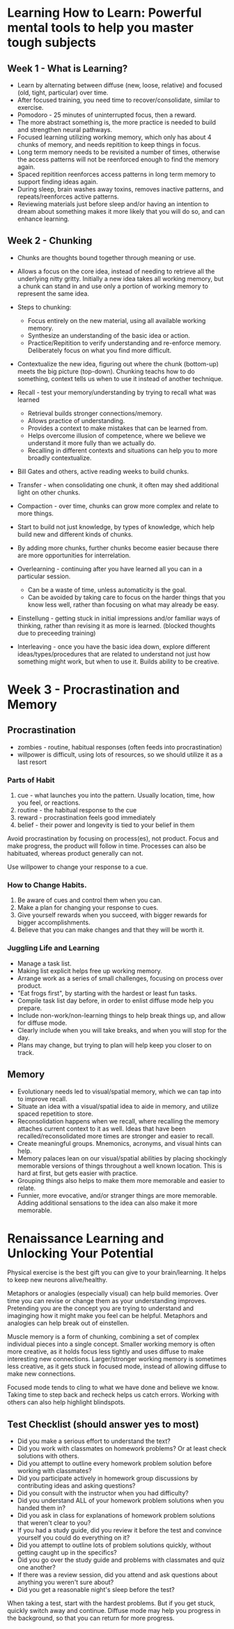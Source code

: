 # Learning How to Learn: Powerful mental tools to help you master tough subjects

## Week 1 - What is Learning?

* Learn by alternating between diffuse (new, loose, relative) and focused (old, tight, particular) over time.
* After focused training, you need time to recover/consolidate, similar to exercise.
* Pomodoro - 25 minutes of uninterrupted focus, then a reward.
* The more abstract something is, the more practice is needed to build and strengthen neural pathways.
* Focused learning utilizing working memory, which only has about 4 chunks of memory, and needs repitition to keep things in focus.
* Long term memory needs to be revisited a number of times, otherwise the access patterns will not be reenforced enough to find the memory again.
* Spaced repitition reenforces access patterns in long term memory to support finding ideas again.
* During sleep, brain washes away toxins, removes inactive patterns, and repeats/reenforces active patterns.
* Reviewing materials just before sleep and/or having an intention to dream about something makes it more likely that you will do so, and can enhance learning.

## Week 2 - Chunking

* Chunks are thoughts bound together through meaning or use.
* Allows a focus on the core idea, instead of needing to retrieve all the underlying nitty gritty. Initially a new idea takes all working memory, but a chunk can stand in and use only a portion of working memory to represent the same idea.
* Steps to chunking:
  * Focus entirely on the new material, using all available working memory.
  * Synthesize an understanding of the basic idea or action.
  * Practice/Repitition to verify understanding and re-enforce memory. Deliberately focus on what you find more difficult.

* Contextualize the new idea, figuring out where the chunk (bottom-up) meets the big picture (top-down). Chunking teachs how to do something, context tells us when to use it instead of another technique.

* Recall - test your memory/understanding by trying to recall what was learned
  * Retrieval builds stronger connections/memory.
  * Allows practice of understanding.
  * Provides a context to make mistakes that can be learned from.
  * Helps overcome illusion of competence, where we believe we understand it more fully than we actually do.
  * Recalling in different contexts and situations can help you to more broadly contextualize.

* Bill Gates and others, active reading weeks to build chunks.

* Transfer - when consolidating one chunk, it often may shed additional light on other chunks.
* Compaction - over time, chunks can grow more complex and relate to more things.
* Start to build not just knowledge, by types of knowledge, which help build new and different kinds of chunks.
* By adding more chunks, further chunks become easier because there are more opportunities for interrelation.

* Overlearning - continuing after you have learned all you can in a particular session.
  * Can be a waste of time, unless automaticity is the goal.
  * Can be avoided by taking care to focus on the harder things that you know less well, rather than focusing on what may already be easy.
* Einstellung - getting stuck in initial impressions and/or familiar ways of thinking, rather than revising it as more is learned. (blocked thoughts due to preceeding training)
* Interleaving - once you have the basic idea down, explore different ideas/types/procedures that are related to understand not just how something might work, but when to use it. Builds ability to be creative.

# Week 3 - Procrastination and Memory

## Procrastination

* zombies - routine, habitual responses (often feeds into procrastination)
* willpower is difficult, using lots of resources, so we should utilize it as a last resort

### Parts of Habit
1. cue - what launches you into the pattern. Usually location, time, how you feel, or reactions.
2. routine - the habitual response to the cue
3. reward - procrastination feels good immediately
4. belief - their power and longevity is tied to your belief in them

Avoid procrastination by focusing on process(es), not product. Focus and make progress, the product will follow in time. Processes can also be habituated, whereas product generally can not.

Use willpower to change your response to a cue.

### How to Change Habits.
1. Be aware of cues and control them when you can.
2. Make a plan for changing your response to cues.
3. Give yourself rewards when you succeed, with bigger rewards for bigger accomplishments.
4. Believe that you can make changes and that they will be worth it.

### Juggling Life and Learning

* Manage a task list.
* Making list explicit helps free up working memory.
* Arrange work as a series of small challenges, focusing on process over product.
* "Eat frogs first", by starting with the hardest or least fun tasks.
* Compile task list day before, in order to enlist diffuse mode help you prepare.
* Include non-work/non-learning things to help break things up, and allow for diffuse mode.
* Clearly include when you will take breaks, and when you will stop for the day.
* Plans may change, but trying to plan will help keep you closer to on track.

## Memory

* Evolutionary needs led to visual/spatial memory, which we can tap into to improve recall.
* Situate an idea with a visual/spatial idea to aide in memory, and utilize spaced repetition to store.
* Reconsolidation happens when we recall, where recalling the memory attaches current context to it as well. Ideas that have been recalled/reconsolidated more times are stronger and easier to recall.
* Create meaningful groups. Mnemonics, acronyms, and visual hints can help.
* Memory palaces lean on our visual/spatial abilities by placing shockingly memorable versions of things throughout a well known location. This is hard at first, but gets easier with practice.
* Grouping things also helps to make them more memorable and easier to relate.
* Funnier, more evocative, and/or stranger things are more memorable. Adding additional sensations to the idea can also make it more memorable.

# Renaissance Learning and Unlocking Your Potential

Physical exercise is the best gift you can give to your brain/learning. It helps to keep new neurons alive/healthy.

Metaphors or analogies (especially visual) can help build memories. Over time you can revise or change them as your understanding improves.
Pretending you are the concept you are trying to understand and imaginging how it might make you feel can be helpful.
Metaphors and analogies can help break out of einstellen.

Muscle memory is a form of chunking, combining a set of complex individual pieces into a single concept.
Smaller working memory is often more creative, as it holds focus less tightly and uses diffuse to make interesting new connections.
Larger/stronger working memory is sometimes less creative, as it gets stuck in focused mode, instead of allowing diffuse to make new connections.

Focused mode tends to cling to what we have done and believe we know. Taking time to step back and recheck helps us catch errors. Working with others can also help highlight blindspots.

## Test Checklist (should answer yes to most)
* Did you make a serious effort to understand the text?
* Did you work with classmates on homework problems? Or at least check solutions with others.
* Did you attempt to outline every homework problem solution before working with classmates?
* Did you participate actively in homework group discussions by contributing ideas and asking questions?
* Did you consult with the instructor when you had difficulty?
* Did you understand ALL of your homework problem solutions when you handed them in?
* Did you ask in class for explanations of homework problem solutions that weren't clear to you?
* If you had a study guide, did you review it before the test and convince yourself you could do everything on it?
* Did you attempt to outline lots of problem solutions quickly, without getting caught up in the specifics?
* Did you go over the study guide and problems with classmates and quiz one another?
* If there was a review session, did you attend and ask questions about anything you weren't sure about?
* Did you get a reasonable night's sleep before the test?

When taking a test, start with the hardest problems. But if you get stuck, quickly switch away and continue. Diffuse mode may help you progress in the background, so that you can return for more progress.
